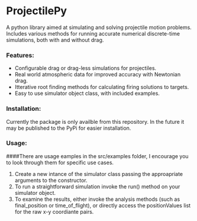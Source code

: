 # ProjectilePy
A python library aimed at simulating and solving projectile motion problems. Includes various methods for running accurate numerical discrete-time simulations, both with and without drag. 

### Features:
* Configurable drag or drag-less simulations for projectiles.
* Real world atmospheric data for improved accuracy with Newtonian drag.
* Itterative root finding methods for calculating firing solutions to targets.
* Easy to use simulator object class, with included examples.

### Installation:
Currently the package is only availble from this repository. 
In the future it may be published to the PyPi for easier installation.

### Usage:
####There are usage eamples in the src/examples folder, I encourage you to look through them for specific use cases.
1. Create a new intance of the simulator class passing the approapriate arguments to the constructor.
2. To run a straightforward simulation invoke the run() method on your simulator object.
3. To examine the results, either invoke the analysis methods (such as final_position or time_of_flight), or directly access the positionValues list for the raw x-y coordiante pairs.
